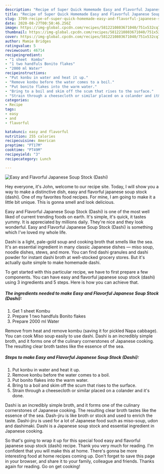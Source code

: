 ```yaml
---
description: "Recipe of Super Quick Homemade Easy and Flavorful Japanese Soup Stock (Dashi)"
title: "Recipe of Super Quick Homemade Easy and Flavorful Japanese Soup Stock (Dashi)"
slug: 3709-recipe-of-super-quick-homemade-easy-and-flavorful-japanese-soup-stock-dashi
date: 2020-08-27T00:50:46.256Z
image: https://img-global.cpcdn.com/recipes/5812210803671040/751x532cq70/easy-and-flavorful-japanese-soup-stock-dashi-recipe-main-photo.jpg
thumbnail: https://img-global.cpcdn.com/recipes/5812210803671040/751x532cq70/easy-and-flavorful-japanese-soup-stock-dashi-recipe-main-photo.jpg
cover: https://img-global.cpcdn.com/recipes/5812210803671040/751x532cq70/easy-and-flavorful-japanese-soup-stock-dashi-recipe-main-photo.jpg
author: Mamie Bridges
ratingvalue: 5
reviewcount: 46714
recipeingredient:
- "1 sheet  Kombu"
- "1 two handfuls Bonito flakes"
- "2000 ml Water"
recipeinstructions:
- "Put konbu in water and heat it up."
- "Remove konbu before the water comes to a boil."
- "Put bonito flakes into the warm water."
- "Bring to a boil and skim off the scum that rises to the surface."
- "Strain through a cheesecloth or similar placed on a colander and it&#39;s done."
categories:
- Recipe
tags:
- easy
- and
- flavorful

katakunci: easy and flavorful 
nutrition: 255 calories
recipecuisine: American
preptime: "PT17M"
cooktime: "PT49M"
recipeyield: "3"
recipecategory: Lunch

---
```



![Easy and Flavorful Japanese Soup Stock (Dashi)](https://img-global.cpcdn.com/recipes/5812210803671040/751x532cq70/easy-and-flavorful-japanese-soup-stock-dashi-recipe-main-photo.jpg)

Hey everyone, it's John, welcome to our recipe site. Today, I will show you a way to make a distinctive dish, easy and flavorful japanese soup stock (dashi). One of my favorites food recipes. For mine, I am going to make it a little bit unique. This is gonna smell and look delicious.

Easy and Flavorful Japanese Soup Stock (Dashi) is one of the most well liked of current trending foods on earth. It's simple, it's quick, it tastes yummy. It is appreciated by millions daily. They're nice and they look wonderful. Easy and Flavorful Japanese Soup Stock (Dashi) is something which I've loved my whole life.

Dashi is a light, pale-gold soup and cooking broth that smells like the sea. It&#39;s an essential ingredient in many classic Japanese dishes — miso soup, noodle dishes, stews, and more. You can find dashi granules and dashi powder for instant dashi broth at well-stocked grocery stores. But it&#39;s actually quite simple to make homemade dashi.


To get started with this particular recipe, we have to first prepare a few components. You can have easy and flavorful japanese soup stock (dashi) using 3 ingredients and 5 steps. Here is how you can achieve that.

<!--inarticleads1-->

##### The ingredients needed to make Easy and Flavorful Japanese Soup Stock (Dashi):

1. Get 1 sheet  Kombu
1. Prepare 1 two handfuls Bonito flakes
1. Prepare 2000 ml Water


Remove from heat and remove kombu (saving it for pickled Napa cabbage). You can cook Miso soup easily to use dashi. Dashi is an incredibly simple broth, and it forms one of the culinary cornerstones of Japanese cooking. The resulting clear broth tastes like the essence of the sea. 

<!--inarticleads2-->

##### Steps to make Easy and Flavorful Japanese Soup Stock (Dashi):

1. Put konbu in water and heat it up.
1. Remove konbu before the water comes to a boil.
1. Put bonito flakes into the warm water.
1. Bring to a boil and skim off the scum that rises to the surface.
1. Strain through a cheesecloth or similar placed on a colander and it&#39;s done.


Dashi is an incredibly simple broth, and it forms one of the culinary cornerstones of Japanese cooking. The resulting clear broth tastes like the essence of the sea. Dash-jiru is like broth or stock and used to enrich the taste. Dashi-jiru is used for a lot of Japanese food such as miso-soup, udon and dashimaki. Dashi is a Japanese soup stock and essential ingredient in Japanese cooking. 

So that's going to wrap it up for this special food easy and flavorful japanese soup stock (dashi) recipe. Thank you very much for reading. I'm confident that you will make this at home. There's gonna be more interesting food at home recipes coming up. Don't forget to save this page in your browser, and share it to your family, colleague and friends. Thanks again for reading. Go on get cooking!
